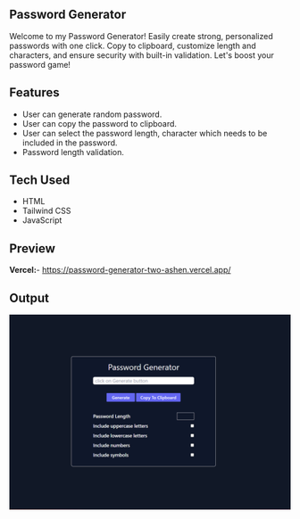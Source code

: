 ## Password Generator

Welcome to my Password Generator! Easily create strong, personalized passwords with one click. Copy to clipboard, customize length and characters, and ensure security with built-in validation. Let's boost your password game!

## Features

- User can generate random password.
- User can copy the password to clipboard.
- User can select the password length, character which needs to be included in the password.
- Password length validation.

## Tech Used

- HTML
- Tailwind CSS
- JavaScript

## Preview

**Vercel:**- https://password-generator-two-ashen.vercel.app/

## Output

![final output](/final_output.png)
